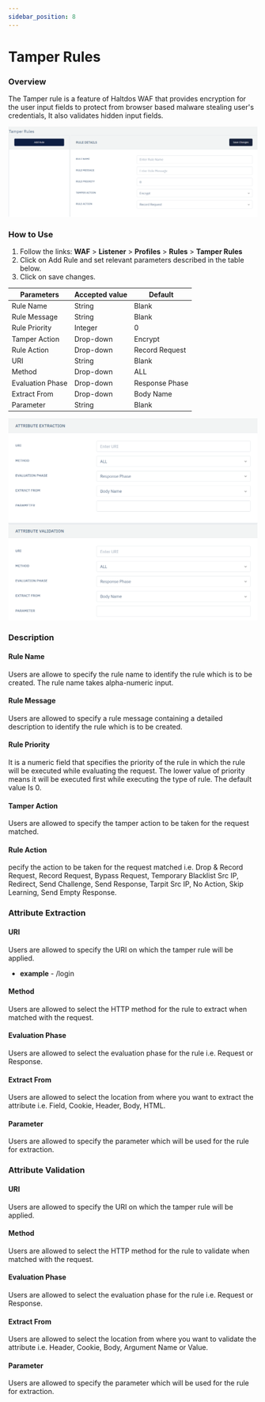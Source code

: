 ```yaml
---
sidebar_position: 8
---
```


# Tamper Rules
   

### Overview
   
The Tamper rule is a feature of Haltdos WAF that provides encryption for the user input fields to protect from browser based malware stealing user's credentials, It also validates hidden input fields.
   
![Tamper Rule](/img/waf/tamper_rule.png)
   
### How to Use
1. Follow the links: **WAF** > **Listener** >  **Profiles** > **Rules** > **Tamper Rules**
2. Click on Add Rule and set relevant parameters described in the table below.
3. Click on save changes.

| Parameters       | Accepted value |  Default       |
|------------------|----------------|----------------|
| Rule Name        | String         | Blank          |
| Rule Message     | String         | Blank          |
| Rule Priority    | Integer        | 0              |
| Tamper Action    | Drop-down      | Encrypt        |
| Rule Action      | Drop-down      | Record Request |
| URI              | String         | Blank          |
| Method           | Drop-down      | ALL            |
| Evaluation Phase | Drop-down      | Response Phase |
| Extract From     | Drop-down      | Body Name      |
| Parameter        | String         | Blank          |

![Tamper Rule](/img/waf/tamper_rule2.png)
### Description 

#### Rule Name
Users are allowe to specify the rule name to identify the rule which is to be created. The rule name takes alpha-numeric input.

#### Rule Message
Users are allowed to specify a rule message containing a detailed description to identify the rule which is to be created.

#### Rule Priority
It is a numeric field that specifies the priority of the rule in which the rule will be executed while evaluating the request. The lower value of priority means it will be executed first while executing the type of rule. The default value Is 0. 

#### Tamper Action
Users are allowed to specify the tamper action to be taken for the request matched.

#### Rule Action
pecify the action to be taken for the request matched i.e. Drop & Record Request, Record Request, Bypass Request, Temporary Blacklist Src IP, Redirect, Send Challenge, Send Response, Tarpit Src IP, No Action, Skip Learning, Send Empty Response.


### Attribute Extraction

#### URI
Users are allowed to specify the URI on which the tamper rule will be applied.
 - **example** - /login

#### Method
Users are allowed to select the HTTP method for the rule to extract when matched with the request.

#### Evaluation Phase
Users are allowed to select the evaluation phase for the rule i.e. Request or Response.

#### Extract From 
Users are allowed to select the location from where you want to extract the attribute i.e. Field, Cookie, Header, Body, HTML.

#### Parameter
Users are allowed to specify the parameter which will be used for the rule for extraction.

### Attribute Validation

#### URI
Users are allowed to specify the URI on which the tamper rule will be applied.

#### Method
Users are allowed to select the HTTP method for the rule to validate when matched with the request.

#### Evaluation Phase

Users are allowed to select the evaluation phase for the rule i.e. Request or Response.

#### Extract From
Users are allowed to select the location from where you want to validate the attribute i.e. Header, Cookie, Body, Argument Name or Value.

#### Parameter 

Users are allowed to specify the parameter which will be used for the rule for extraction.





